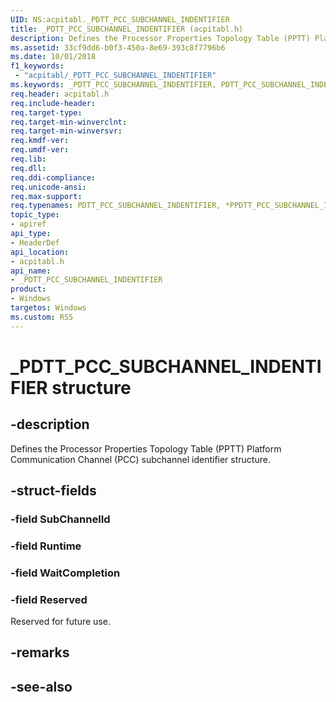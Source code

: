 ```yaml
---
UID: NS:acpitabl._PDTT_PCC_SUBCHANNEL_INDENTIFIER
title: _PDTT_PCC_SUBCHANNEL_INDENTIFIER (acpitabl.h)
description: Defines the Processor Properties Topology Table (PPTT) Platform Communication Channel (PCC) subchannel identifier structure.
ms.assetid: 33cf9dd6-b0f3-450a-8e69-393c8f7796b6
ms.date: 10/01/2018
f1_keywords:
 - "acpitabl/_PDTT_PCC_SUBCHANNEL_INDENTIFIER"
ms.keywords: _PDTT_PCC_SUBCHANNEL_INDENTIFIER, PDTT_PCC_SUBCHANNEL_INDENTIFIER, *PPDTT_PCC_SUBCHANNEL_INDENTIFIER, 
req.header: acpitabl.h
req.include-header:
req.target-type:
req.target-min-winverclnt:
req.target-min-winversvr:
req.kmdf-ver:
req.umdf-ver:
req.lib:
req.dll:
req.ddi-compliance:
req.unicode-ansi:
req.max-support:
req.typenames: PDTT_PCC_SUBCHANNEL_INDENTIFIER, *PPDTT_PCC_SUBCHANNEL_INDENTIFIER
topic_type: 
- apiref
api_type: 
- HeaderDef
api_location: 
- acpitabl.h
api_name: 
- _PDTT_PCC_SUBCHANNEL_INDENTIFIER
product:
- Windows
targetos: Windows
ms.custom: RS5
---
```


# _PDTT_PCC_SUBCHANNEL_INDENTIFIER structure

## -description

Defines the Processor Properties Topology Table (PPTT) Platform Communication Channel (PCC) subchannel identifier structure.

## -struct-fields

### -field SubChannelId
 
### -field Runtime
 
### -field WaitCompletion
 
### -field Reserved
 
Reserved for future use.

## -remarks

## -see-also
